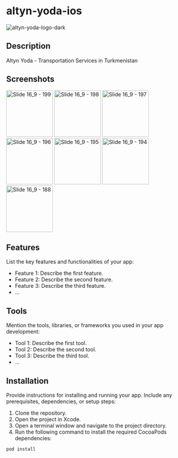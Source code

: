 # altyn-yoda-ios

![altyn-yoda-logo-dark](https://github.com/azizbibitov/altyn-yoda-ios/assets/98221949/bbcb67e4-6d23-4c7e-a870-3baeec835b2f)


## Description

Altyn Yoda - Transportation Services in Turkmenistan

## Screenshots


<img width="125" alt="Slide 16_9 - 199" src="https://github.com/azizbibitov/altyn-yoda-ios/assets/98221949/c091f6e2-da54-4028-9587-d28a999dc542">
<img width="125" alt="Slide 16_9 - 198" src="https://github.com/azizbibitov/altyn-yoda-ios/assets/98221949/4149c4f2-f341-4b7a-83f4-418b1fa3829b">
<img width="125" alt="Slide 16_9 - 197" src="https://github.com/azizbibitov/altyn-yoda-ios/assets/98221949/5c6eb6f3-effb-4298-b5b8-4c4f69d977d3">
<img width="125" alt="Slide 16_9 - 196" src="https://github.com/azizbibitov/altyn-yoda-ios/assets/98221949/9cefe1d4-6198-4565-9bf1-ce113642f445">
<img width="125" alt="Slide 16_9 - 195" src="https://github.com/azizbibitov/altyn-yoda-ios/assets/98221949/459fb234-1d69-4260-b562-62e0a39dddf6">
<img width="125" alt="Slide 16_9 - 194" src="https://github.com/azizbibitov/altyn-yoda-ios/assets/98221949/84b6f114-8e52-45c3-ab5c-d0f4220d4da2">
<img width="125" alt="Slide 16_9 - 188" src="https://github.com/azizbibitov/altyn-yoda-ios/assets/98221949/c6b22542-c958-4f5f-9046-f5b4bfc130ca">




## Features

List the key features and functionalities of your app:

- Feature 1: Describe the first feature.
- Feature 2: Describe the second feature.
- Feature 3: Describe the third feature.
- ...

## Tools

Mention the tools, libraries, or frameworks you used in your app development:

- Tool 1: Describe the first tool.
- Tool 2: Describe the second tool.
- Tool 3: Describe the third tool.
- ...

## Installation

Provide instructions for installing and running your app. Include any prerequisites, dependencies, or setup steps:

1. Clone the repository.
2. Open the project in Xcode.
3. Open a terminal window and navigate to the project directory.
4. Run the following command to install the required CocoaPods dependencies:

```bash
pod install
